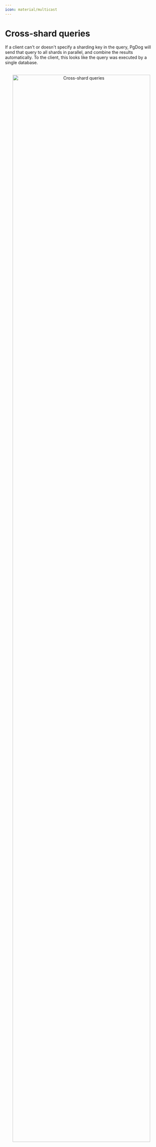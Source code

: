 ```yaml
---
icon: material/multicast
---
```

# Cross-shard queries

If a client can't or doesn't specify a sharding key in the query, PgDog will send that query to all shards in parallel, and combine the results automatically. To the client, this looks like the query was executed by a single database.

<center style="margin-top: 2rem;">
    <img src="/images/cross-shard.png" width="95%" alt="Cross-shard queries" />
</center>

## How it works

PgDog understands the Postgres protocol and query language. It can connect to multiple database servers, send the query to all of them, and collect [`DataRow`](#under-the-hood) messages, as they are returned by each connection.

Once all servers finish executing the request, PgDog processes the result, performs any requested sorting, aggregation or row disambiguation, and sends the complete result back to the client, as if all rows came from one database server.

Just like with [direct-to-shard](query-routing.md) queries, each SQL command is handled differently, as documented below.

## SELECT

Cross-shard read queries are executed by all shards concurrently, which makes PgDog an efficient scatter/gather engine, with data nodes powered by PostgreSQL.

The SQL language allows for powerful data filtration and manipulation. While we aim to support most operations, currently, support for most cross-shard operations is limited, as documented below.

| Operation | Supported | Limitations |
|-|-|-|
| Simple `SELECT` | :material-check: | None. |
| `ORDER BY` | :material-check: | Target columns must be part of the tuples returned by the query. |
| `DISTINCT` / `DISTINCT BY`| :material-check: | 〃 |
| `GROUP BY` | :material-wrench: | Limited to cumulative functions only and columns returned by the query. `HAVING` clause not handled yet. |
| CTEs | :material-wrench: | CTE must refer to data located on the same shard. |
| Window functions | :material-close: | Not currently supported. |
| Subqueries | :material-wrench: | Subqueries must refer to data located on the same shard. They cannot be used to return the value of a sharding key. |

### Sorting with `ORDER BY`

If the query contains an `ORDER BY` clause, PgDog can sort the rows once it receives all data messages from all servers. For cross-shard queries, this allows us to retrieve rows in the specified order.

Two forms of syntax for the `ORDER BY` clause are supported:

| Syntax | Notes |
|-|-|
| `ORDER BY column_name` | The column must be present in the result set and named accordingly. |
| `ORDER BY <column position>` | The column is referred to by its position in the result, for example: `ORDER BY 1 DESC`. |

Sorting by multiple columns is supported, including opposing sorting directions, e.g.: `ORDER BY 1 ASC, created_at DESC`.

#### Example

```postgresql
SELECT * FROM users ORDER BY id DESC;
```

Since the `id` column is part of the result, PgDog can buffer and sort rows after it receives them from all shards. While referring to columns by name works well, it's sometimes easier to use column positions, for example:

```postgresql
SELECT * FROM users ORDER BY 1 DESC;
```

The latter pattern ensures that the only rows used for sorting are the ones included in the result returned by Postgres.

### Aggregates with `GROUP BY`

Aggregates are transformative functions: instead of returning rows as-is, they return calculated summaries, like a sum or a count. Many aggregates are cumulative: the aggregate can be calculated from partial results returned by each shard.

Support for all aggregate functions is a work in progress, as documented below:

| Aggregate function | Supported | Notes |
|-|-|-|
| `COUNT` / `COUNT(*)` | :material-check: | Supported for most [data types](#supported-data-types). |
| `MAX` / `MIN` | :material-check: | 〃 |
| `SUM` | :material-check: | 〃 |
| `AVG` | :material-close: | Requires the query to be rewritten to return both `AVG` and `COUNT`. |
| `percentile_disc` / `percentile_cont` | :material-close: | Very expensive to calculate on large results. |
| `*_agg` | :material-close: | Not currently supported. |
| `json_*` | :material-close: | 〃 |
| Statistics, like `stddev`, `variance`, etc. | :material-close: | 〃 |

#### Example

Aggregate functions can be combined with cross-shard sorting, for example:

```postgresql
SELECT COUNT(*), is_admin
FROM users
GROUP BY 2
ORDER BY 1 DESC
```

#### `HAVING` clause

The `HAVING` clause is not currently supported.

## INSERT

If the `INSERT` statement specifies the sharding key, it's [routed directly](query-routing.md#insert) to one of the shards. Otherwise, it becomes a cross-shard statement.

Cross-shard `INSERT` statements are handled in two distinct ways, depending on what they do. For `INSERT` statements into unsharded (also called [omnisharded](omnishards.md)) tables, the statement is sent to all shards concurrently. This ensures the data is identical on all shards, as desired.

If the `INSERT` is creating a row in a sharded table, but the primary key is [database-generated](schema_management/primary_keys.md) _and_ used for sharding that table, the statement is sent to only one of the shards, using the round robin algorithm.

For example:

```postgresql
INSERT INTO users (id, email) VALUES (DEFAULT, 'test@acme.com') RETURNING *;
```

Instead of creating one user per shard, which would cause duplicate entries, PgDog will let the database generate a _globally_ unique primary key and place it on one of the shards only. This ensures even data distribution across the entire database cluster.

## CREATE, ALTER, DROP

`CREATE`, `ALTER` and `DROP`, also known as **D**ata **D**efinition **L**anguage (DDL), are by design, cross-shard statements. When a client sends over a DDL command, PgDog will send it to all shards in parallel, ensuring the table, index, view and sequence definitions are identical across the database cluster.

### Atomicity

DDL statements should be atomic across all shards. This is to protect against a single shard failure to create a table or index, which could result in an inconsistent schema. PgDog can use [two-phase commit](2pc.md) to ensure this is the case, however that means that all DDL statements must be executed inside a transaction, for example:

```postgresql
BEGIN;
CREATE TABLE users (
    id BIGSERIAL PRIMARY KEY,
    email VARCHAR NOT NULL,
    created_at TIMESTAMPTZ NOT NULL DEFAULT NOW()
);
COMMIT;
```

### Idempotency

Some statements, like `CREATE INDEX CONCURRENTLY`, cannot run inside transactions. To make sure these are safely executed, you have two options: use [manual routing](manual-routing.md) and execute it on each shard individually, or write idempotent schema migrations, for example:

```postgresql
DROP INDEX IF EXISTS user_id_idx;
CREATE INDEX CONCURRENTLY user_id_idx ON users USING btree(user_id);
```

## Under the hood

PgDog implements the PostgreSQL wire protocol, which is well documented and stable. The messages sent by Postgres clients and servers contain all the necessary information about data types, column names and executed statements, which PgDog can use to present multi-database results as a single stream of data.

The following protocol messages are especially relevant:

| Message | Description |
|-|-|
| `DataRow` | Each `DataRow` message contains one tuple, for each row returned by the query. |
| `RowDescription` | This message has the column names and data types returned by the query. |
| `CommandComplete` | Indicates that the query has finished returning results. PgDog uses it to start sorting and aggregation. |

The protocol has two formats for encoding tuples: text and binary. Text format is equivalent to calling the `to_string()` method on native types, while binary encoding sends them in network-byte order. For example:

=== "Data"
    ```postgresql
    SELECT 1::bigint, 2::integer, 'three'::VARCHAR;
    ```
=== "Encoding"
    | Data type | Text | Binary |
    |-|-|-|
    | `BIGINT` | `"1"` | `00 00 00 00 00 00 00 01` |
    | `INTEGER` | `"2"` | `00 00 00 02` |
    | `VARCHAR` | `"three"` | `three` |

Since PgDog needs to process rows before sending them to the client, we implemented parsing both formats for most data types, as documented below.

### Supported data types

| Data type | Sorting | Aggregation | Text format | Binary format |
|-|-|-|-|-|
| `BIGINT` | :material-check-circle-outline: | :material-check-circle-outline:  | :material-check-circle-outline:  | :material-check-circle-outline:  |
| `INTEGER` | :material-check-circle-outline: | :material-check-circle-outline:  | :material-check-circle-outline:  | :material-check-circle-outline:  |
| `SMALLINT` | :material-check-circle-outline: | :material-check-circle-outline:  | :material-check-circle-outline:  | :material-check-circle-outline:  |
| `VARCHAR` | :material-check-circle-outline: | :material-check-circle-outline:  | :material-check-circle-outline:  | :material-check-circle-outline:  |
| `TEXT` | :material-check-circle-outline: | :material-check-circle-outline: | :material-check-circle-outline:  | :material-check-circle-outline:  |
| `NUMERIC` | :material-check-circle-outline: | :material-check-circle-outline: | :material-check-circle-outline:  | :material-check-circle-outline: |
| `REAL` | :material-check-circle-outline: | :material-check-circle-outline: | :material-check-circle-outline:  | :material-check-circle-outline:  |
| `DOUBLE PRECISION` | :material-check-circle-outline: | :material-check-circle-outline: | :material-check-circle-outline:  | :material-check-circle-outline:  |
| `INTERVAL` | :material-check-circle-outline: | :material-check-circle-outline:  | :material-check-circle-outline:  | No  |
| `TIMESTAMP` | :material-check-circle-outline: | :material-check-circle-outline: | :material-check-circle-outline:  | No  |
| `TIMESTAMPTZ` | :material-check-circle-outline: | :material-check-circle-outline:  | :material-check-circle-outline:  | No  |
| `UUID` | :material-check-circle-outline: | :material-check-circle-outline:  | :material-check-circle-outline:  | :material-check-circle-outline: |
| `VECTOR` | Only by L2 | :material-check-circle-outline: | :material-check-circle-outline:  | :material-check-circle-outline:  |

!!! note "pgvector data types"
    `VECTOR` type doesn't have a fixed OID in Postgres because it comes from an extension (`pgvector`). We infer it from the `<->` operator used in the `ORDER BY` clause.

## Disable cross-shard queries

If you don't want PgDog to route cross-shard queries, e.g., because you're building a [multitenant](../multi-tenancy.md) system with no cross-tenant dependencies, cross-shard queries can be disabled with a configuration setting:

```toml
[general]
cross_shard_disabled = true
```

If this setting is set, and a query doesn't have a sharding key, instead of executing the query, PgDog will return an error to the client and abort the transaction.

## Read more

- [Sharding functions](sharding-functions.md)
- [COPY command](copy.md)
